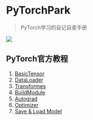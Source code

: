 # PyTorchPark

> PyTorch学习的自记自查手册

![](https://img.shields.io/github/commit-activity/m/flydzy/PyTorchPark)

## PyTorch官方教程

1. [BasicTensor](PyTorch官方教程中文/BasicTensor.ipynb)
2. [DataLoader](PyTorch官方教程中文/DataLoader.ipynb)
3. [Transformes](PyTorch官方教程中文/Transforms.ipynb)
4. [BuildModule](PyTorch官方教程中文/BuildModule.ipynb)
5. [Autograd](PyTorch官方教程中文/Autograd.ipynb)
6. [Optimizer](PyTorch官方教程中文/Optmization.ipynb)
7. [Save & Load Model](PyTorch官方教程中文/Save%20&%20LoadModels.ipynb)